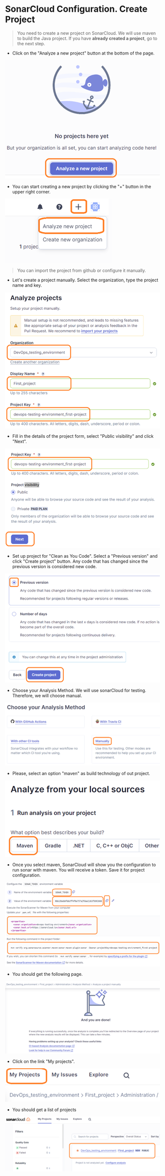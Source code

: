 # SonarCloud Configuration. Create Project


> You need to create a new project on SonarCloud.
  We will use maven to build the Java project.
  If you have **already created a project**, go to the next step.

* Click on the "Analyze a new project" button at the bottom of the page.

![analyzeNewProject](./analyzeNewProject.png)

* You can start creating a new project by clicking the "+" button in the upper right corner.

![analyzeNewProjectButton](./analyzeNewProjectButton.png)


> You can import the project from github or configure it manually.

* Let's create a project manually. Select the organization, type the project name and key.

![typeProjectName](./typeProjectName.png)

* Fill in the details of the project form, select "Public visibility" and click "Next".

![fillProjectDetails](./fillProjectDetails.png)

* Set up project for "Clean as You Code".
  Select a "Previous version" and click "Create project" button.
  Any code that has changed since the previous version is considered new code.

![previousVersion](./previousVersion.png)

* Choose your Analysis Method. We will use sonarCloud for testing. Therefore, we will choose manual.

![analysisMethodManually](./analysisMethodManually.png)

* Please, select an option "maven" as build technology of out project.

![buildByMaven](./buildByMaven.png)

* Once you select maven, SonarCloud will show you the configuration to run sonar with maven.
  You will receive a token. Save it for project configuration.

![sonarToken](./sonarToken.png)

* You should get the following page.

![createProjectFinal](./createProjectFinal.png)

* Click on the link "My projects".

![myProjectLink](./myProjectLink.png)

* You should get a list of projects

![projectList](./projectList.png)


<br/>
